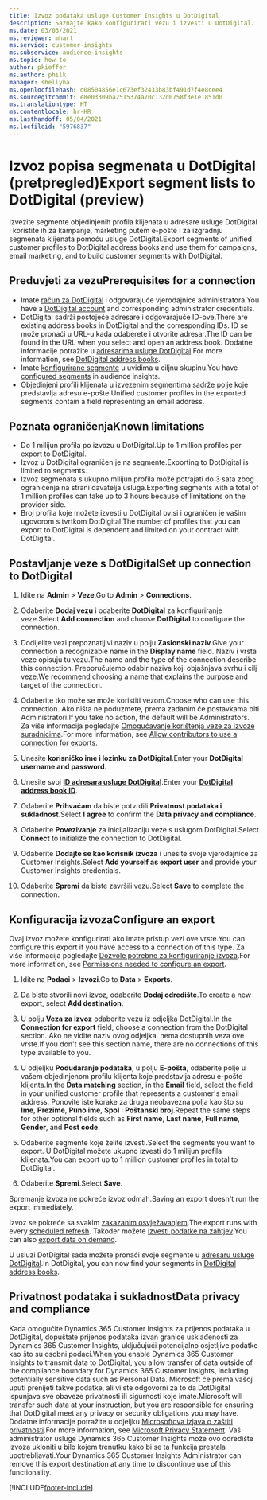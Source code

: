 ```yaml
---
title: Izvoz podataka usluge Customer Insights u DotDigital
description: Saznajte kako konfigurirati vezu i izvesti u DotDigital.
ms.date: 03/03/2021
ms.reviewer: mhart
ms.service: customer-insights
ms.subservice: audience-insights
ms.topic: how-to
author: pkieffer
ms.author: philk
manager: shellyha
ms.openlocfilehash: d08504856e1c673ef32433b83bf491d7f4e8cee4
ms.sourcegitcommit: e8e03309ba2515374a70c132d0758f3e1e1851d0
ms.translationtype: HT
ms.contentlocale: hr-HR
ms.lasthandoff: 05/04/2021
ms.locfileid: "5976837"
---
```

# <a name="export-segment-lists-to-dotdigital-preview"></a><span data-ttu-id="3229d-103">Izvoz popisa segmenata u DotDigital (pretpregled)</span><span class="sxs-lookup"><span data-stu-id="3229d-103">Export segment lists to DotDigital (preview)</span></span>

<span data-ttu-id="3229d-104">Izvezite segmente objedinjenih profila klijenata u adresare usluge DotDigital i koristite ih za kampanje, marketing putem e-pošte i za izgradnju segmenata klijenata pomoću usluge DotDigital.</span><span class="sxs-lookup"><span data-stu-id="3229d-104">Export segments of unified customer profiles to DotDigital address books and use them for campaigns, email marketing, and to build customer segments with DotDigital.</span></span> 

## <a name="prerequisites-for-a-connection"></a><span data-ttu-id="3229d-105">Preduvjeti za vezu</span><span class="sxs-lookup"><span data-stu-id="3229d-105">Prerequisites for a connection</span></span>

-   <span data-ttu-id="3229d-106">Imate [račun za DotDigital](https://dotdigital.com/) i odgovarajuće vjerodajnice administratora.</span><span class="sxs-lookup"><span data-stu-id="3229d-106">You have a [DotDigital account](https://dotdigital.com/) and corresponding administrator credentials.</span></span>
-   <span data-ttu-id="3229d-107">DotDigital sadrži postojeće adresare i odgovarajuće ID-ove.</span><span class="sxs-lookup"><span data-stu-id="3229d-107">There are existing address books in DotDigital and the corresponding IDs.</span></span> <span data-ttu-id="3229d-108">ID se može pronaći u URL-u kada odaberete i otvorite adresar.</span><span class="sxs-lookup"><span data-stu-id="3229d-108">The ID can be found in the URL when you select and open an address book.</span></span> <span data-ttu-id="3229d-109">Dodatne informacije potražite u [adresarima usluge DotDigital](https://support.dotdigital.com/hc/articles/212211968-Creating-an-address-book).</span><span class="sxs-lookup"><span data-stu-id="3229d-109">For more information, see [DotDigital address books](https://support.dotdigital.com/hc/articles/212211968-Creating-an-address-book).</span></span>
-   <span data-ttu-id="3229d-110">Imate [konfigurirane segmente](segments.md) u uvidima u ciljnu skupinu.</span><span class="sxs-lookup"><span data-stu-id="3229d-110">You have [configured segments](segments.md) in audience insights.</span></span>
-   <span data-ttu-id="3229d-111">Objedinjeni profili klijenata u izvezenim segmentima sadrže polje koje predstavlja adresu e-pošte.</span><span class="sxs-lookup"><span data-stu-id="3229d-111">Unified customer profiles in the exported segments contain a field representing an email address.</span></span>

## <a name="known-limitations"></a><span data-ttu-id="3229d-112">Poznata ograničenja</span><span class="sxs-lookup"><span data-stu-id="3229d-112">Known limitations</span></span>

- <span data-ttu-id="3229d-113">Do 1 milijun profila po izvozu u DotDigital.</span><span class="sxs-lookup"><span data-stu-id="3229d-113">Up to 1 million profiles per export to DotDigital.</span></span>
- <span data-ttu-id="3229d-114">Izvoz u DotDigital ograničen je na segmente.</span><span class="sxs-lookup"><span data-stu-id="3229d-114">Exporting to DotDigital is limited to segments.</span></span>
- <span data-ttu-id="3229d-115">Izvoz segmenata s ukupno milijun profila može potrajati do 3 sata zbog ograničenja na strani davatelja usluga.</span><span class="sxs-lookup"><span data-stu-id="3229d-115">Exporting segments with a total of 1 million profiles can take up to 3 hours because of limitations on the provider side.</span></span> 
- <span data-ttu-id="3229d-116">Broj profila koje možete izvesti u DotDigital ovisi i ograničen je vašim ugovorom s tvrtkom DotDigital.</span><span class="sxs-lookup"><span data-stu-id="3229d-116">The number of profiles that you can export to DotDigital is dependent and limited on your contract with DotDigital.</span></span>

## <a name="set-up-connection-to-dotdigital"></a><span data-ttu-id="3229d-117">Postavljanje veze s DotDigital</span><span class="sxs-lookup"><span data-stu-id="3229d-117">Set up connection to DotDigital</span></span>

1. <span data-ttu-id="3229d-118">Idite na **Admin** > **Veze**.</span><span class="sxs-lookup"><span data-stu-id="3229d-118">Go to **Admin** > **Connections**.</span></span>

1. <span data-ttu-id="3229d-119">Odaberite **Dodaj vezu** i odaberite **DotDigital** za konfiguriranje veze.</span><span class="sxs-lookup"><span data-stu-id="3229d-119">Select **Add connection** and choose **DotDigital** to configure the connection.</span></span>

1. <span data-ttu-id="3229d-120">Dodijelite vezi prepoznatljivi naziv u polju **Zaslonski naziv**.</span><span class="sxs-lookup"><span data-stu-id="3229d-120">Give your connection a recognizable name in the **Display name** field.</span></span> <span data-ttu-id="3229d-121">Naziv i vrsta veze opisuju tu vezu.</span><span class="sxs-lookup"><span data-stu-id="3229d-121">The name and the type of the connection describe this connection.</span></span> <span data-ttu-id="3229d-122">Preporučujemo odabir naziva koji objašnjava svrhu i cilj veze.</span><span class="sxs-lookup"><span data-stu-id="3229d-122">We recommend choosing a name that explains the purpose and target of the connection.</span></span>

1. <span data-ttu-id="3229d-123">Odaberite tko može se može koristiti vezom.</span><span class="sxs-lookup"><span data-stu-id="3229d-123">Choose who can use this connection.</span></span> <span data-ttu-id="3229d-124">Ako ništa ne poduzmete, prema zadanim će postavkama biti Administratori.</span><span class="sxs-lookup"><span data-stu-id="3229d-124">If you take no action, the default will be Administrators.</span></span> <span data-ttu-id="3229d-125">Za više informacija pogledajte [Omogućavanje korištenja veze za izvoze suradnicima](connections.md#allow-contributors-to-use-a-connection-for-exports).</span><span class="sxs-lookup"><span data-stu-id="3229d-125">For more information, see [Allow contributors to use a connection for exports](connections.md#allow-contributors-to-use-a-connection-for-exports).</span></span>

1. <span data-ttu-id="3229d-126">Unesite **korisničko ime i lozinku za DotDigital**.</span><span class="sxs-lookup"><span data-stu-id="3229d-126">Enter your **DotDigital username and password**.</span></span>

1. <span data-ttu-id="3229d-127">Unesite svoj **[ID adresara usluge DotDigital](https://support.dotdigital.com/hc/articles/212211968-Creating-an-address-book)**.</span><span class="sxs-lookup"><span data-stu-id="3229d-127">Enter your **[DotDigital address book ID](https://support.dotdigital.com/hc/articles/212211968-Creating-an-address-book)**.</span></span>

1. <span data-ttu-id="3229d-128">Odaberite **Prihvaćam** da biste potvrdili **Privatnost podataka i sukladnost**.</span><span class="sxs-lookup"><span data-stu-id="3229d-128">Select **I agree** to confirm the **Data privacy and compliance**.</span></span>

1. <span data-ttu-id="3229d-129">Odaberite **Povezivanje** za inicijalizaciju veze s uslugom DotDigital.</span><span class="sxs-lookup"><span data-stu-id="3229d-129">Select **Connect** to initialize the connection to DotDigital.</span></span>

1. <span data-ttu-id="3229d-130">Odaberite **Dodajte se kao korisnik izvoza** i unesite svoje vjerodajnice za Customer Insights.</span><span class="sxs-lookup"><span data-stu-id="3229d-130">Select **Add yourself as export user** and provide your Customer Insights credentials.</span></span>

1. <span data-ttu-id="3229d-131">Odaberite **Spremi** da biste završili vezu.</span><span class="sxs-lookup"><span data-stu-id="3229d-131">Select **Save** to complete the connection.</span></span> 

## <a name="configure-an-export"></a><span data-ttu-id="3229d-132">Konfiguracija izvoza</span><span class="sxs-lookup"><span data-stu-id="3229d-132">Configure an export</span></span>

<span data-ttu-id="3229d-133">Ovaj izvoz možete konfigurirati ako imate pristup vezi ove vrste.</span><span class="sxs-lookup"><span data-stu-id="3229d-133">You can configure this export if you have access to a connection of this type.</span></span> <span data-ttu-id="3229d-134">Za više informacija pogledajte [Dozvole potrebne za konfiguriranje izvoza](export-destinations.md#set-up-a-new-export).</span><span class="sxs-lookup"><span data-stu-id="3229d-134">For more information, see [Permissions needed to configure an export](export-destinations.md#set-up-a-new-export).</span></span>

1. <span data-ttu-id="3229d-135">Idite na **Podaci** > **Izvozi**.</span><span class="sxs-lookup"><span data-stu-id="3229d-135">Go to **Data** > **Exports**.</span></span>

1. <span data-ttu-id="3229d-136">Da biste stvorili novi izvoz, odaberite **Dodaj odredište**.</span><span class="sxs-lookup"><span data-stu-id="3229d-136">To create a new export, select **Add destination**.</span></span>

1. <span data-ttu-id="3229d-137">U polju **Veza za izvoz** odaberite vezu iz odjeljka DotDigital.</span><span class="sxs-lookup"><span data-stu-id="3229d-137">In the **Connection for export** field, choose a connection from the DotDigital section.</span></span> <span data-ttu-id="3229d-138">Ako ne vidite naziv ovog odjeljka, nema dostupnih veza ove vrste.</span><span class="sxs-lookup"><span data-stu-id="3229d-138">If you don't see this section name, there are no connections of this type available to you.</span></span>


1. <span data-ttu-id="3229d-139">U odjeljku **Podudaranje podataka**, u polju **E-pošta**, odaberite polje u vašem objedinjenom profilu klijenta koje predstavlja adresu e-pošte klijenta.</span><span class="sxs-lookup"><span data-stu-id="3229d-139">In the **Data matching** section, in the **Email** field, select the field in your unified customer profile that represents a customer's email address.</span></span> <span data-ttu-id="3229d-140">Ponovite iste korake za druga neobavezna polja kao što su **Ime**, **Prezime**, **Puno ime**, **Spol** i **Poštanski broj**.</span><span class="sxs-lookup"><span data-stu-id="3229d-140">Repeat the same steps for other optional fields such as **First name**, **Last name**, **Full name**, **Gender**, and **Post code**.</span></span>

1. <span data-ttu-id="3229d-141">Odaberite segmente koje želite izvesti.</span><span class="sxs-lookup"><span data-stu-id="3229d-141">Select the segments you want to export.</span></span> <span data-ttu-id="3229d-142">U DotDigital možete ukupno izvesti do 1 milijun profila klijenata.</span><span class="sxs-lookup"><span data-stu-id="3229d-142">You can export up to 1 million customer profiles in total to DotDigital.</span></span>

1. <span data-ttu-id="3229d-143">Odaberite **Spremi**.</span><span class="sxs-lookup"><span data-stu-id="3229d-143">Select **Save**.</span></span>

<span data-ttu-id="3229d-144">Spremanje izvoza ne pokreće izvoz odmah.</span><span class="sxs-lookup"><span data-stu-id="3229d-144">Saving an export doesn't run the export immediately.</span></span>

<span data-ttu-id="3229d-145">Izvoz se pokreće sa svakim [zakazanim osvježavanjem](system.md#schedule-tab).</span><span class="sxs-lookup"><span data-stu-id="3229d-145">The export runs with every [scheduled refresh](system.md#schedule-tab).</span></span> <span data-ttu-id="3229d-146">Također možete [izvesti podatke na zahtjev](export-destinations.md#run-exports-on-demand).</span><span class="sxs-lookup"><span data-stu-id="3229d-146">You can also [export data on demand](export-destinations.md#run-exports-on-demand).</span></span> 
 
<span data-ttu-id="3229d-147">U usluzi DotDigital sada možete pronaći svoje segmente u [adresaru usluge DotDigital](https://support.dotdigital.com/hc/articles/212211968-Creating-an-address-book).</span><span class="sxs-lookup"><span data-stu-id="3229d-147">In DotDigital, you can now find your segments in [DotDigital address books](https://support.dotdigital.com/hc/articles/212211968-Creating-an-address-book).</span></span>


## <a name="data-privacy-and-compliance"></a><span data-ttu-id="3229d-148">Privatnost podataka i sukladnost</span><span class="sxs-lookup"><span data-stu-id="3229d-148">Data privacy and compliance</span></span>

<span data-ttu-id="3229d-149">Kada omogućite Dynamics 365 Customer Insights za prijenos podataka u DotDigital, dopuštate prijenos podataka izvan granice usklađenosti za Dynamics 365 Customer Insights, uključujući potencijalno osjetljive podatke kao što su osobni podaci.</span><span class="sxs-lookup"><span data-stu-id="3229d-149">When you enable Dynamics 365 Customer Insights to transmit data to DotDigital, you allow transfer of data outside of the compliance boundary for Dynamics 365 Customer Insights, including potentially sensitive data such as Personal Data.</span></span> <span data-ttu-id="3229d-150">Microsoft će prema vašoj uputi prenijeti takve podatke, ali vi ste odgovorni za to da DotDigital ispunjava sve obaveze privatnosti ili sigurnosti koje imate.</span><span class="sxs-lookup"><span data-stu-id="3229d-150">Microsoft will transfer such data at your instruction, but you are responsible for ensuring that DotDigital meet any privacy or security obligations you may have.</span></span> <span data-ttu-id="3229d-151">Dodatne informacije potražite u odjeljku [Microsoftova izjava o zaštiti privatnosti](https://go.microsoft.com/fwlink/?linkid=396732).</span><span class="sxs-lookup"><span data-stu-id="3229d-151">For more information, see [Microsoft Privacy Statement](https://go.microsoft.com/fwlink/?linkid=396732).</span></span>
<span data-ttu-id="3229d-152">Vaš administrator usluge Dynamics 365 Customer Insights može ovo odredište izvoza ukloniti u bilo kojem trenutku kako bi se ta funkcija prestala upotrebljavati.</span><span class="sxs-lookup"><span data-stu-id="3229d-152">Your Dynamics 365 Customer Insights Administrator can remove this export destination at any time to discontinue use of this functionality.</span></span>


[!INCLUDE[footer-include](../includes/footer-banner.md)]
